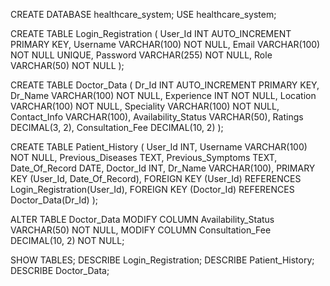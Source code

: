 CREATE DATABASE healthcare_system;
USE healthcare_system;

CREATE TABLE Login_Registration (
    User_Id INT AUTO_INCREMENT PRIMARY KEY,
    Username VARCHAR(100) NOT NULL,
    Email VARCHAR(100) NOT NULL UNIQUE,
    Password VARCHAR(255) NOT NULL,
    Role VARCHAR(50) NOT NULL
);



CREATE TABLE Doctor_Data (
    Dr_Id INT AUTO_INCREMENT PRIMARY KEY,
    Dr_Name VARCHAR(100) NOT NULL,
    Experience INT NOT NULL,
    Location VARCHAR(100) NOT NULL,
    Speciality VARCHAR(100) NOT NULL,
    Contact_Info VARCHAR(100),
    Availability_Status VARCHAR(50),
    Ratings DECIMAL(3, 2),
    Consultation_Fee DECIMAL(10, 2)
);

CREATE TABLE Patient_History (
    User_Id INT,
    Username VARCHAR(100) NOT NULL,
    Previous_Diseases TEXT,
    Previous_Symptoms TEXT,
    Date_Of_Record DATE,
    Doctor_Id INT,
    Dr_Name VARCHAR(100),
    PRIMARY KEY (User_Id, Date_Of_Record),
    FOREIGN KEY (User_Id) REFERENCES Login_Registration(User_Id),
    FOREIGN KEY (Doctor_Id) REFERENCES Doctor_Data(Dr_Id)
);

ALTER TABLE Doctor_Data
MODIFY COLUMN Availability_Status VARCHAR(50) NOT NULL,
MODIFY COLUMN Consultation_Fee DECIMAL(10, 2) NOT NULL;

SHOW TABLES;
DESCRIBE Login_Registration;
DESCRIBE Patient_History;
DESCRIBE Doctor_Data;


